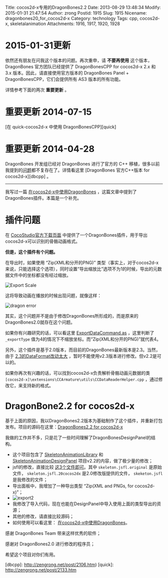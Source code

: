 Title: cocos2d-x专用的DragonBones2.2
Date: 2013-08-29 13:48:34
Modify: 2015-01-31 21:47:54
Author: zrong
Postid: 1915
Slug: 1915
Nicename: dragonbones20_for_cocos2d-x
Category: technology
Tags: cpp, cocos2d-x, skeletalanimation
Attachments: 1916, 1917, 1920, 1928

# 2015-01-31更新

依然还有朋友在问我这个版本的问题。再次重申，请 **不要再使用** 这个版本，DragonBones 官方团队已经提供了 DragonBonesCPP for cocos2d-x 2.x 和 3.x 版本。因此，请直接使用官方版本的 DragonBones Panel + DragonBonesCPP，它们会提供所有 AS3 版本的所有功能。

详情参考下面的两次 **重要更新** 。

# 重要更新 2014-07-15

[在 quick-cocos2d-x 中使用 DragonBonesCPP][quick]

# 重要更新 2014-04-28

DragonBones 开发组已经对 DragonBones 进行了官方的 C++ 移植，很多以前我提到的[问题][dbtag]都不复存在了。详情看这里 [DragonBones 官方C++版本 for cocos2d-x][dbcpp] 。

----

我写过一篇 [在cocos2d-x中使用DragonBones][using] ，这篇文章中提到了DragonBones插件。本篇是一个补充。

# 插件问题

在 [CocoStudio官方下载页面][dragonbones2] 中提供了一个DragonBones插件，用于导出cocos2d-x可以识别的骨骼动画格式。

**但是，这个插件有个问题。**

在导出时，如果使用 “Zip(XML和分开的PNG)” 类型（事实上，对于cocos2d-x来说，只能选择这个选项），同时设置“导出缩放比”选项不为1的时候，导出的元数据文件中的坐标都没有经过缩放。<!--more-->

![Export Scale][exportscale]

这将导致动画在播放的时候出现问题，就像这样：

![dragon error][dragonerr]

其实，这个问题并不是由于修改DragonBones所形成的，而是原来的DragonBones2.0就存在这个问题。

如果你有兴趣研究的话，可以看这里 [ExportDataCommand.as][db20bug] ，这里判断了 `_exportType` 值为4的情况下不缩放坐标。而“Zip(XML和分开的PNG)”就代表4。

另外，这个插件是基于2.0版本，而目前的DragonBones最新版本是2.3。当然，由于 [2.3的DataFormat改动太大][v222v23] ，暂时不能使用v2.3版本进行修改。但v2.2是可以的。

如果你再次有兴趣的话，可以找到cocos2d-x负责解析骨骼动画元数据的类 `[cocos2d-x]\extensions\CCArmature\utils\CCDataReaderHelper.cpp` ，通过修改它，来支持新的格式。

# DragonBone2.2 for cocos2d-x

基于上面的原因，我以DragonBones2.2版本为基础制作了这个插件，并重新打包发布。项目的源码在这里：[DragonBones2.2 for cocos2d-x][dbdp4cocos2dx]

我做的工作并不多，只是花了一些时间理解了DragonBonesDesignPanel的结构。

* 这个项目包含了 [SkeletonAnimationLibrary][dbl22] 和 [SkeletonAnimationDesignPanel][dbdp22] 项目v2.2的内容，做了极少量的修改；
* jsfl的修改，直接比较 [这3个文件即可][c2]。其中 `skeleton.jsfl.original` 是原始文件， `skeleton.jsfl.20cocos2dx` 是2.0修改版提供的文件， `skeketon.jsfl` 是我修改的文件；
* 导出面板中，我增加了一种导出类型 “Zip(XML and PNGs, for cocos2d-x)”；
* ![export2][export2]
* 我修改了导入代码，现在也能在DesignPanel中导入使用上面的类型导出的资源；
* 其他的修改，请直接比较源码；
* 如何使用可以看这里： [在cocos2d-x中使用DragonBones][using]。

感谢 DragonBones Team 带来这样优秀的软件；

感谢对 DragonBones2.0 进行修改的程序员；

希望这个项目对你们有用。

[using]: http://zengrong.net/post/1911.htm
[dragonbones2]: http://bbs.cocostudio.org/forum.php?mod=viewthread&tid=4699&page=1&extra=#pid7518
[db20bug]: https://github.com/DragonBones/SkeletonAnimationDesignPanel/blob/v2.0/src/control/ExportDataCommand.as#L69
[v222v23]: https://github.com/DragonBones/SkeletonAnimationLibrary/wiki/Move-from-V2.2-to-V2.3
[dbdp4cocos2dx]: https://github.com/zrong/dragonbones-for-cocos2d-x
[dbdp22]: https://github.com/DragonBones/SkeletonAnimationDesignPanel/tree/V2.2
[dbl22]: https://github.com/DragonBones/SkeletonAnimationLibrary/tree/V2.2
[c1]: https://github.com/zrong/dragonbones-for-cocos2d-x/blob/master/src/control/ExportDataCommand.as#L222
[c2]: https://github.com/zrong/dragonbones-for-cocos2d-x/tree/master/build/DragonBonesDesignPanel
[dragonerr]: /wp-content/uploads/2013/08/dragon_err.png
[exportscale]: /wp-content/uploads/2013/08/export_scale.png
[export2]: /wp-content/uploads/2013/08/export2.png
[dbtag]: http://zengrong.net/post/tag/dragonbones
[dbcpp]: http://zengrong.net/post/2106.htm)
[quick]: http://zengrong.net/post/2133.htm
